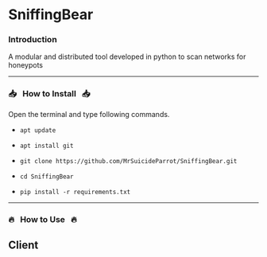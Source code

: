 # SniffingBear

### Introduction

A modular and distributed tool developed in python to scan networks for honeypots

------------------------------------------------------------------------

### :inbox_tray: &nbsp; How to Install &nbsp; :inbox_tray:

Open the terminal and type following commands.

* `apt update`

* `apt install git`

* `git clone https://github.com/MrSuicideParrot/SniffingBear.git`

* `cd SniffingBear`

* `pip install -r requirements.txt`

------------------------------------------------------------------------

### :fire: &nbsp; How to Use &nbsp; :fire:

## Client
